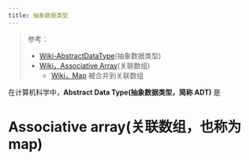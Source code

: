 ```yaml
---
title: 抽象数据类型
---
```


> 参考：
> - [Wiki-AbstractDataType](https://en.wikipedia.org/wiki/Abstract_data_type)(抽象数据类型)
> - [Wiki，Associative Array](https://en.wikipedia.org/wiki/Associative_array)(关联数组)
>   - [Wiki，Map](<https://en.wikipedia.org/wiki/Map_(computer_science)>) 被合并到关联数组

在计算机科学中，**Abstract Data Type(抽象数据类型，简称 ADT)** 是

# Associative array(关联数组，也称为 map)